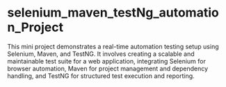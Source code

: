 # selenium_maven_testNg_automation_Project
This mini project demonstrates a real-time automation testing setup using Selenium, Maven, and TestNG. It involves creating a scalable and maintainable test suite for a web application, integrating Selenium for browser automation, Maven for project management and dependency handling, and TestNG for structured test execution and reporting. 
